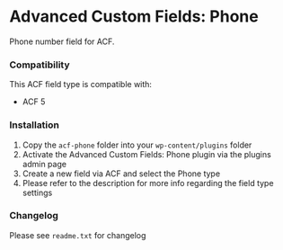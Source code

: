 # Advanced Custom Fields: Phone

Phone number field for ACF.

### Compatibility

This ACF field type is compatible with:
* ACF 5

### Installation

1. Copy the `acf-phone` folder into your `wp-content/plugins` folder
2. Activate the Advanced Custom Fields: Phone plugin via the plugins admin page
3. Create a new field via ACF and select the Phone type
4. Please refer to the description for more info regarding the field type settings

### Changelog
Please see `readme.txt` for changelog
